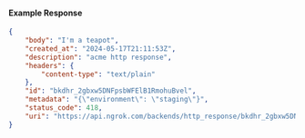 <!-- Code generated for API Clients. DO NOT EDIT. -->

#### Example Response

```json
{
	"body": "I'm a teapot",
	"created_at": "2024-05-17T21:11:53Z",
	"description": "acme http response",
	"headers": {
		"content-type": "text/plain"
	},
	"id": "bkdhr_2gbxw5DNFpsbWFElB1RmohuBvel",
	"metadata": "{\"environment\": \"staging\"}",
	"status_code": 418,
	"uri": "https://api.ngrok.com/backends/http_response/bkdhr_2gbxw5DNFpsbWFElB1RmohuBvel"
}
```
